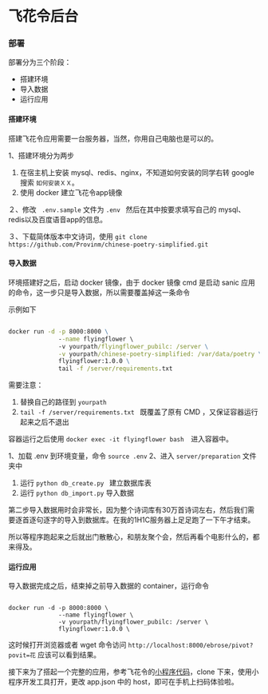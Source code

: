 飞花令后台
=========


### 部署

部署分为三个阶段：

- 搭建环境
- 导入数据
- 运行应用

#### 搭建环境

搭建飞花令应用需要一台服务器，当然，你用自己电脑也是可以的。

1、搭建环境分为两步

1. 在宿主机上安装 mysql、redis、nginx，不知道如何安装的同学右转 google 搜索 `如何安装ＸＸ`。
2. 使用 docker 建立飞花令app镜像 

２、修改 ` .env.sample` 文件为 `.env ` 然后在其中按要求填写自己的 mysql、redis以及百度语音app的信息。

３、下载简体版本中文诗词，使用 `git clone https://github.com/Provinm/chinese-poetry-simplified.git`

#### 导入数据

环境搭建好之后，启动 docker 镜像，由于 docker 镜像 cmd 是启动 sanic 应用的命令，这一步只是导入数据，所以需要覆盖掉这一条命令

示例如下

```cmd

docker run -d -p 8000:8000 \
			  --name flyingflower \ 
			  -v yourpath/flyingflower_pubilc: /server \
			  -v yourpath/chinese-poetry-simplified: /var/data/poetry \
			  flyingflower:1.0.0 \
			  tail -f /server/requirements.txt 	  
```

需要注意：

1. 替换自己的路径到 `yourpath`
2. `tail -f /server/requirements.txt ` 既覆盖了原有 CMD ，又保证容器运行起来之后不退出

容器运行之后使用 `docker exec -it flyingflower bash`　进入容器中。


1、加载 .env 到环境变量，命令 `source .env`
2、进入 `server/preparation` 文件夹中


1. 运行 `python db_create.py ` 建立数据库表
2. 运行  `python db_import.py` 导入数据

第二步导入数据用时会非常长，因为整个诗词库有30万首诗词左右，然后我们需要逐首逐句逐字的导入到数据库。在我的1H1C服务器上足足跑了一下午才结束。

所以等程序跑起来之后就出门散散心，和朋友聚个会，然后再看个电影什么的，都来得及。

#### 运行应用

导入数据完成之后，结束掉之前导入数据的 container，运行命令

```

docker run -d -p 8000:8000 \
			  --name flyingflower \ 
			  -v yourpath/flyingflower_pubilc: /server \
			  flyingflower:1.0.0 \
```

这时候打开浏览器或者 wget 命令访问 `http://localhost:8000/ebrose/pivot?povit=花` 应该可以看到结果。

接下来为了搭起一个完整的应用，参考飞花令的[小程序代码]()，clone 下来，使用小程序开发工具打开，更改 app.json 中的 host，即可在手机上扫码体验啦。

